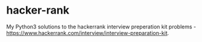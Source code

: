 # hacker-rank

My Python3 solutions to the hackerrank interview preperation kit problems - https://www.hackerrank.com/interview/interview-preparation-kit.
